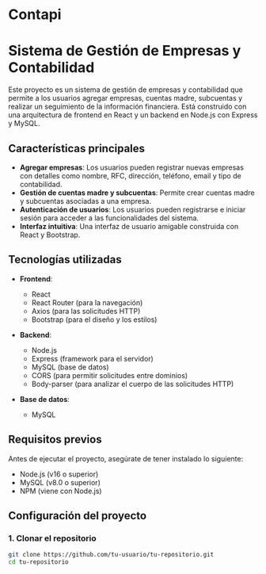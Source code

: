 # Contapi
# Sistema de Gestión de Empresas y Contabilidad

Este proyecto es un sistema de gestión de empresas y contabilidad que permite a los usuarios agregar empresas, cuentas madre, subcuentas y realizar un seguimiento de la información financiera. Está construido con una arquitectura de frontend en React y un backend en Node.js con Express y MySQL.

## Características principales

- **Agregar empresas**: Los usuarios pueden registrar nuevas empresas con detalles como nombre, RFC, dirección, teléfono, email y tipo de contabilidad.
- **Gestión de cuentas madre y subcuentas**: Permite crear cuentas madre y subcuentas asociadas a una empresa.
- **Autenticación de usuarios**: Los usuarios pueden registrarse e iniciar sesión para acceder a las funcionalidades del sistema.
- **Interfaz intuitiva**: Una interfaz de usuario amigable construida con React y Bootstrap.

## Tecnologías utilizadas

- **Frontend**:
  - React
  - React Router (para la navegación)
  - Axios (para las solicitudes HTTP)
  - Bootstrap (para el diseño y los estilos)

- **Backend**:
  - Node.js
  - Express (framework para el servidor)
  - MySQL (base de datos)
  - CORS (para permitir solicitudes entre dominios)
  - Body-parser (para analizar el cuerpo de las solicitudes HTTP)

- **Base de datos**:
  - MySQL

## Requisitos previos

Antes de ejecutar el proyecto, asegúrate de tener instalado lo siguiente:

- Node.js (v16 o superior)
- MySQL (v8.0 o superior)
- NPM (viene con Node.js)

## Configuración del proyecto

### 1. Clonar el repositorio

```bash
git clone https://github.com/tu-usuario/tu-repositorio.git
cd tu-repositorio
